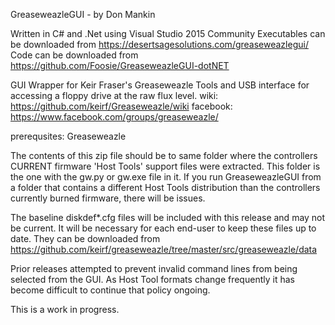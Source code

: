   GreaseweazleGUI - by Don Mankin

  Written in C# and .Net using Visual Studio 2015 Community
  Executables can be downloaded from https://desertsagesolutions.com/greaseweazlegui/
  Code can be downloaded from https://github.com/Foosie/GreaseweazleGUI-dotNET

  GUI Wrapper for Keir Fraser's Greaseweazle
  Tools and USB interface for accessing a floppy drive at the raw flux level.
  wiki: https://github.com/keirf/Greaseweazle/wiki
  facebook: https://www.facebook.com/groups/greaseweazle/

  prerequsites: Greaseweazle

  The contents of this zip file should be to same folder where the controllers CURRENT firmware 'Host Tools' support files were extracted. This folder is the one with the gw.py or gw.exe file in it.
  If you run GreaseweazleGUI from a folder that contains a different Host Tools distribution than the controllers currently burned firmware, there will be issues.

  The baseline diskdef*.cfg files will be included with this release and may not be current. It will be necessary for each end-user to keep these files up to date. They can be downloaded from https://github.com/keirf/greaseweazle/tree/master/src/greaseweazle/data

  Prior releases attempted to prevent invalid command lines from being selected from the GUI.  As Host Tool formats change frequently it has become difficult to continue that policy ongoing.

  This is a work in progress.
